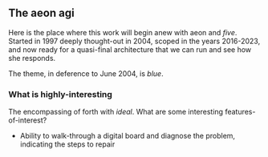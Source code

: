 ## The aeon agi

Here is the place where this work will begin anew with aeon and _five_. Started in 1997 deeply thought-out in 2004, scoped in the years 2016-2023, and now ready for a quasi-final architecture that we can run and see how she responds.

The theme, in deference to June 2004, is _blue_.

### What is highly-interesting

The encompassing of forth with _ideal_. What are some interesting features-of-interest?

* Ability to walk-through a digital board and diagnose the problem, indicating the steps to repair

